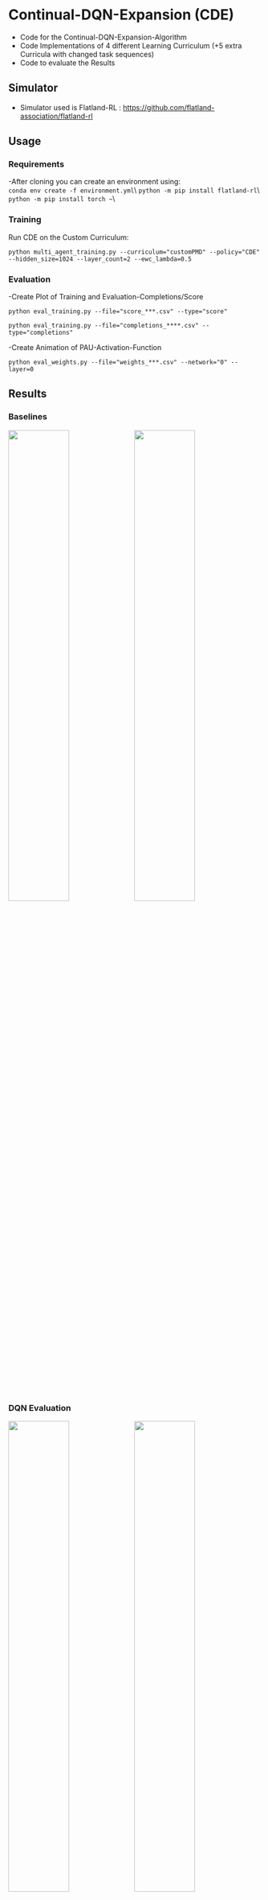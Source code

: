 
# Continual-DQN-Expansion (CDE) #
- Code for the Continual-DQN-Expansion-Algorithm
- Code Implementations of 4 different Learning Curriculum (+5 extra Curricula with changed task sequences)
- Code to evaluate the Results

## Simulator ##

- Simulator used is Flatland-RL : https://github.com/flatland-association/flatland-rl

## Usage ##
### Requirements ###
-After cloning you can create an environment using:  
```conda env create -f environment.yml```\\
```python -m pip install flatland-rl```\\
```python -m pip install torch ~```\\

### Training ###
Run CDE on the Custom Curriculum:
```
python multi_agent_training.py --curriculum="customPMD" --policy="CDE" --hidden_size=1024 --layer_count=2 --ewc_lambda=0.5
```

### Evaluation ###
-Create Plot of Training and Evaluation-Completions/Score
```
python eval_training.py --file="score_***.csv" --type="score"
```
```
python eval_training.py --file="completions_****.csv" --type="completions"
```
-Create Animation of PAU-Activation-Function 
```
python eval_weights.py --file="weights_***.csv" --network="0" --layer=0
```
## Results ##
### Baselines ###
<p float="left">
  <img src="Evaluation\images\Baselines_Curriculum_Completions.png" width="49%" />
  <img src="Evaluation\images\Baselines_Curriculum_Scores.png" width="49%" />
</p>

### DQN Evaluation ###
<p float="left">
  <img src="Evaluation\images\DQN_Completions.png" width="49%" />
  <img src="Evaluation\images\DQN_Score.png" width="49%" />
</p>
